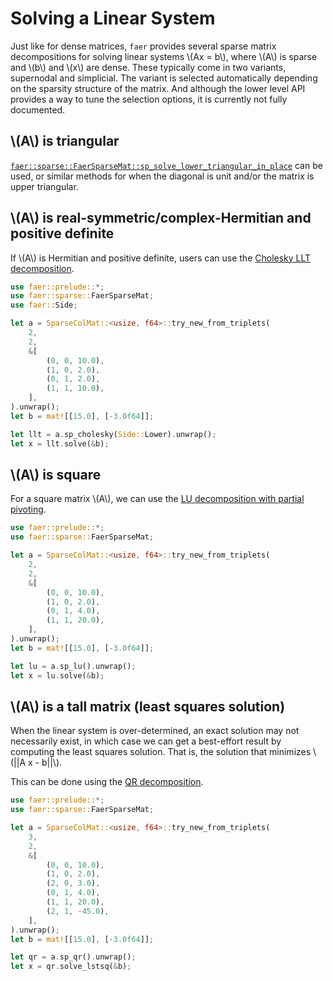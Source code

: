 # Solving a Linear System

Just like for dense matrices, `faer` provides several sparse matrix decompositions for solving linear systems \\(Ax = b\\), where \\(A\\) is sparse and \\(b\\) and \\(x\\) are dense.
These typically come in two variants, supernodal and simplicial.
The variant is selected automatically depending on the sparsity structure of the matrix.
And although the lower level API provides a way to tune the selection options, it is currently not fully documented.

## \\(A\\) is triangular
[`faer::sparse::FaerSparseMat::sp_solve_lower_triangular_in_place`](https://docs.rs/faer/latest/faer/sparse/trait.FaerSparseMat.html#tymethod.sp_solve_lower_triangular_in_place) can be used, or similar methods for when the diagonal is unit and/or the matrix is upper triangular.

## \\(A\\) is real-symmetric/complex-Hermitian and positive definite
If \\(A\\) is Hermitian and positive definite, users can use the [Cholesky LLT decomposition](https://docs.rs/faer/latest/faer/sparse/trait.FaerSparseMat.html#tymethod.sp_cholesky).

```rust
use faer::prelude::*;
use faer::sparse::FaerSparseMat;
use faer::Side;

let a = SparseColMat::<usize, f64>::try_new_from_triplets(
    2,
    2,
    &[
        (0, 0, 10.0),
        (1, 0, 2.0),
        (0, 1, 2.0),
        (1, 1, 10.0),
    ],
).unwrap();
let b = mat![[15.0], [-3.0f64]];

let llt = a.sp_cholesky(Side::Lower).unwrap();
let x = llt.solve(&b);
```

## \\(A\\) is square
For a square matrix \\(A\\), we can use the [LU decomposition with partial pivoting](https://docs.rs/faer/latest/faer/sparse/trait.FaerSparseMat.html#tymethod.sp_lu).

```rust
use faer::prelude::*;
use faer::sparse::FaerSparseMat;

let a = SparseColMat::<usize, f64>::try_new_from_triplets(
    2,
    2,
    &[
        (0, 0, 10.0),
        (1, 0, 2.0),
        (0, 1, 4.0),
        (1, 1, 20.0),
    ],
).unwrap();
let b = mat![[15.0], [-3.0f64]];

let lu = a.sp_lu().unwrap();
let x = lu.solve(&b);
```

## \\(A\\) is a tall matrix (least squares solution)
When the linear system is over-determined, an exact solution may not
necessarily exist, in which case we can get a best-effort result by computing
the least squares solution.
That is, the solution that minimizes \\(||A x - b||\\).

This can be done using the [QR decomposition](https://docs.rs/faer/latest/faer/sparse/trait.FaerSparseMat.html#tymethod.sp_qr).
```rust
use faer::prelude::*;
use faer::sparse::FaerSparseMat;

let a = SparseColMat::<usize, f64>::try_new_from_triplets(
    3,
    2,
    &[
        (0, 0, 10.0),
        (1, 0, 2.0),
        (2, 0, 3.0),
        (0, 1, 4.0),
        (1, 1, 20.0),
        (2, 1, -45.0),
    ],
).unwrap();
let b = mat![[15.0], [-3.0f64]];

let qr = a.sp_qr().unwrap();
let x = qr.solve_lstsq(&b);
```
